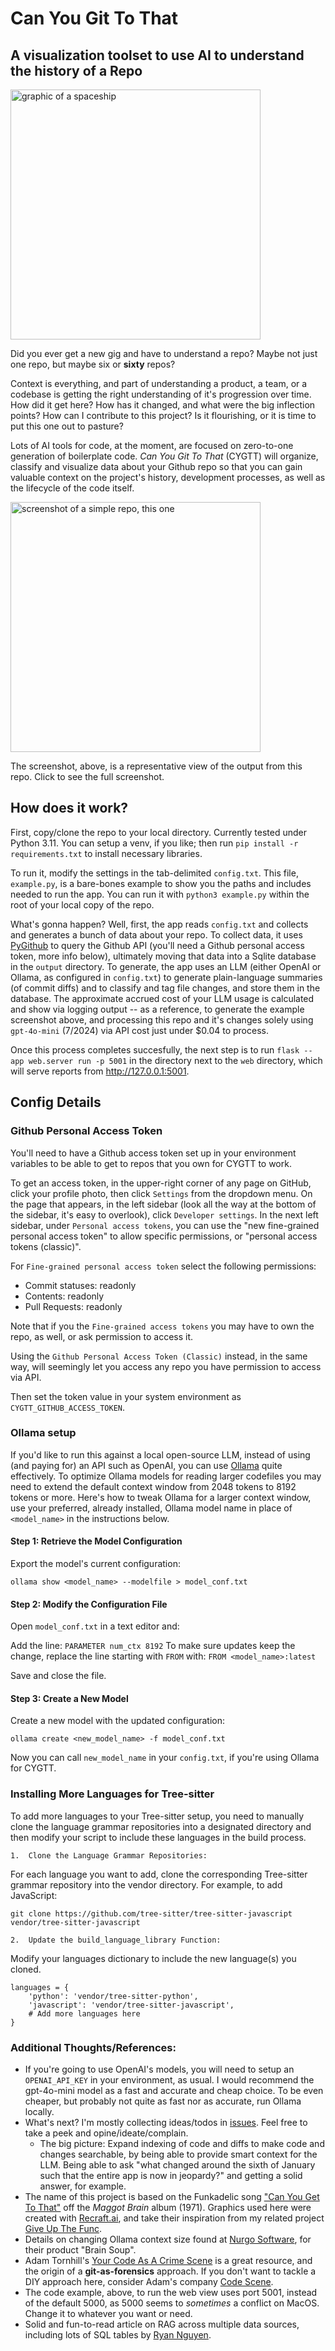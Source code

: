 
# Can You Git To That
## A visualization toolset to use AI to understand the history of a Repo

<img src="assets/can_you_git_to_that.png" width=400 alt="graphic of a spaceship">

Did you ever get a new gig and have to understand a repo?  Maybe not just one repo, but maybe
six or __sixty__ repos?

Context is everything, and part of understanding a product, a team, or a codebase is getting the right
understanding of it's progression over time.  How did it get here?  How has it changed, and what were
the big inflection points?  How can I contribute to this project? Is it flourishing, or it is time to put this one out to pasture?

Lots of AI tools for code, at the moment, are focused on zero-to-one generation of boilerplate code.  _Can You 
Git To That_ (CYGTT) will organize, classify and visualize data about your Github repo so that you can gain valuable
context on the project's history, development processes, as well as the lifecycle of the code itself.

<A HREF="assets/screenshot_7_29_2024.png"><IMG SRC="assets/mini_screenshot_7_29_2024.png" width=400 alt="screenshot of a simple repo, this one"></A>

The screenshot, above, is a representative view of the output from this repo.  Click to see the full screenshot. 

## How does it work?

First, copy/clone the repo to your local directory.  Currently tested under Python 3.11.  You can setup a venv, if you like; then run `pip install -r requirements.txt` to install necessary libraries.

To run it, modify the settings in the tab-delimited `config.txt`. This file, `example.py`, is a bare-bones example to show you the paths and includes needed to run the app. You can run it with `python3 example.py` within the root of your local copy of the repo.

What's gonna happen?  Well, first, the app reads `config.txt` and collects and generates a bunch of data about your repo.  To collect data, it uses <a href="https://github.com/PyGithub/PyGithub">PyGithub</a> to query the Github API (you'll need a Github personal access token, more info below), ultimately moving that data into a Sqlite database in the `output` directory.  To generate, the app uses an LLM (either OpenAI or Ollama, as configured in `config.txt`) to generate plain-language summaries (of commit diffs) and to classify and tag file changes, and store them in the database.  The approximate accrued cost of your LLM usage is calculated and show via logging output -- as a reference, to generate the example screenshot above, and processing this repo and it's changes solely using `gpt-4o-mini` (7/2024) via API cost just under $0.04 to process.

Once this process completes succesfully, the next step is to run `flask --app web.server run -p 5001` in the directory next to the `web` directory, which will serve reports from <a href="http://127.0.0.1:5001">http://127.0.0.1:5001</A>.


## Config Details

### Github Personal Access Token
You'll need to have a Github access token set up in your environment variables to be able to get to repos that you own for CYGTT to work.  

To get an access token, in the upper-right corner of any page on GitHub, click your profile photo, then click `Settings` from the dropdown menu.  On the page that appears, in the left sidebar (look all the way at the bottom of the sidebar, it's easy to overlook), click `Developer settings`. In the next left sidebar, under `Personal access tokens`, you can use the "new fine-grained personal access token" to allow specific permissions, or "personal access tokens (classic)".  

For `Fine-grained personal access token` select the following permissions:

 * Commit statuses: readonly
 * Contents: readonly
 * Pull Requests: readonly

Note that if you the `Fine-grained access tokens` you may have to own the repo, as well, or ask permission to access it.

Using the `Github Personal Access Token (Classic)` instead, in the same way, will seemingly let you access any repo you have permission to access via API.

Then set the token value in your system environment as `CYGTT_GITHUB_ACCESS_TOKEN`.  

### Ollama setup

If you'd like to run this against a local open-source LLM, instead of using (and paying for) an API such as OpenAI,
you can use <A HREF="https://ollama.com/download">Ollama</A> quite effectively.  To optimize Ollama models for reading
larger codefiles you may need to extend the default context window from 2048 tokens to 8192 tokens or more.  Here's how to tweak Ollama for a larger context window, use your preferred, already installed, Ollama model name in place of `<model_name>` in the instructions below.

#### Step 1: Retrieve the Model Configuration
Export the model's current configuration:

```ollama show <model_name> --modelfile > model_conf.txt```

#### Step 2: Modify the Configuration File
Open `model_conf.txt` in a text editor and:

Add the line: ```PARAMETER num_ctx 8192```
To make sure updates keep the change, replace the line starting with `FROM` with: ```FROM <model_name>:latest```

Save and close the file.

#### Step 3: Create a New Model
Create a new model with the updated configuration:

```ollama create <new_model_name> -f model_conf.txt```

Now you can call `new_model_name` in your `config.txt`, if you're using Ollama for CYGTT.


### Installing More Languages for Tree-sitter

To add more languages to your Tree-sitter setup, you need to manually clone the language grammar repositories into a designated directory and then modify your script to include these languages in the build process.

	1.	Clone the Language Grammar Repositories:
For each language you want to add, clone the corresponding Tree-sitter grammar repository into the vendor directory.
For example, to add JavaScript:

`git clone https://github.com/tree-sitter/tree-sitter-javascript vendor/tree-sitter-javascript`

	2.	Update the build_language_library Function:
Modify your languages dictionary to include the new language(s) you cloned.

```
languages = {
    'python': 'vendor/tree-sitter-python',
    'javascript': 'vendor/tree-sitter-javascript',
    # Add more languages here
}
```



### Additional Thoughts/References:
 * If you're going to use OpenAI's models, you will need to setup an `OPENAI_API_KEY` in your environment, as usual.  I would recommend the gpt-4o-mini model as a fast and accurate and cheap choice.  To be even cheaper, but probably not quite as fast nor as accurate, run Ollama locally.
 * What's next?  I'm mostly collecting ideas/todos in <a href="https://github.com/gravitymonkey/can_you_git_to_that/issues">issues</a>.  Feel free to take a peek and opine/ideate/complain.  
   * The big picture: Expand indexing of code and diffs to make code and changes searchable, by being able to provide smart context for the LLM.  Being able to ask "what changed around the sixth of January such that the entire app is now in jeopardy?" and getting a solid answer, for example. 
 * The name of this project is based on the Funkadelic song <A HREF="https://open.spotify.com/track/5lc9L9FeLBwlJPgEbq9uEw?si=2b9b0249f09e4fb6">"Can You Get To That"</A> off the _Maggot Brain_ album (1971).  Graphics used here were created with <a href="https://recraft.ai">Recraft.ai</A>, and take their inspiration from my related project <a href="https://github.com/gravitymonkey/give_up_the_func">Give Up The Func</A>.
 * Details on changing Ollama context size found at <A HREF="https://www.nurgo-software.com/products/brainsoup">Nurgo Software</A>, for their product "Brain Soup".
 * Adam Tornhill's <A HREF="https://pragprog.com/titles/atcrime2/your-code-as-a-crime-scene-second-edition/">Your Code As A Crime Scene</A> is a great resource, and the origin of a __git-as-forensics__ approach.  If you don't want to tackle a DIY approach here, consider Adam's company <A HREF="https://codescene.com/">Code Scene</A>.
 * The code example, above, to run the web view uses port 5001, instead of the default 5000, as 5000 seems to _sometimes_ a conflict on MacOS.  Change it to whatever you want or need.
 * Solid and fun-to-read article on RAG across multiple data sources, including lots of SQL tables by <A HREF="https://levelup.gitconnected.com/sql-generator-how-i-build-ai-query-wizard-for-enterprise-scale-with-500-tables-fc290692632a">Ryan Nguyen</A>.
